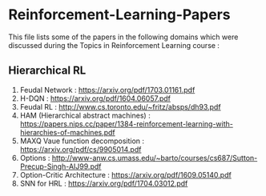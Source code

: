 # Reinforcement-Learning-Papers
This file lists some of the papers in the following domains which were discussed during the Topics in Reinforcement Learning course :

## Hierarchical RL
1. Feudal Network : https://arxiv.org/pdf/1703.01161.pdf
2. H-DQN : https://arxiv.org/pdf/1604.06057.pdf
3. Feudal RL : http://www.cs.toronto.edu/~fritz/absps/dh93.pdf
4. HAM (Hierarchical abstract machines) : https://papers.nips.cc/paper/1384-reinforcement-learning-with-hierarchies-of-machines.pdf
5. MAXQ Vaue function decomposition : https://arxiv.org/pdf/cs/9905014.pdf
6. Options : http://www-anw.cs.umass.edu/~barto/courses/cs687/Sutton-Precup-Singh-AIJ99.pdf
7. Option-Critic Architecture : https://arxiv.org/pdf/1609.05140.pdf
8. SNN for HRL : https://arxiv.org/pdf/1704.03012.pdf
